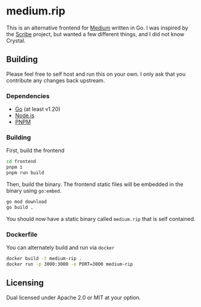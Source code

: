 # medium.rip
This is an alternative frontend for [Medium](https://medium.com) written in Go. I was inspired by the [Scribe](https://scribe.rip) project, but wanted a few different things, and I did not know Crystal.

## Building
Please feel free to self host and run this on your own. I only ask that you contribute any changes back upstream.

### Dependencies
 - [Go](https://go.dev/dl/) (at least v1.20)
 - [Node.js](https://nodejs.org/en/download)
 - [PNPM](https://pnpm.io/installation)

### Building
First, build the frontend
```sh
cd frontend
pnpm i
pnpm run build
```

Then, build the binary. The frontend static files will be embedded in the binary using `go:embed`.
```sh
go mod download
go build .
```

You should now have a static binary called `medium.rip` that is self contained.

### Dockerfile
You can alternately build and run via `docker`
```sh
docker build -t medium-rip .
docker run -p 3000:3000 -e PORT=3000 medium-rip
```

## Licensing
Dual licensed under Apache 2.0 or MIT at your option.

